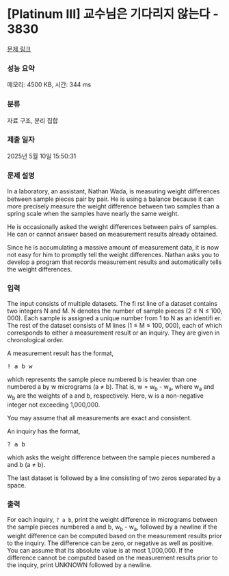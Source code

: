 # [Platinum III] 교수님은 기다리지 않는다 - 3830 

[문제 링크](https://www.acmicpc.net/problem/3830) 

### 성능 요약

메모리: 4500 KB, 시간: 344 ms

### 분류

자료 구조, 분리 집합

### 제출 일자

2025년 5월 10일 15:50:31

### 문제 설명

<p>In a laboratory, an assistant, Nathan Wada, is measuring weight diﬀerences between sample pieces pair by pair. He is using a balance because it can more precisely measure the weight difference between two samples than a spring scale when the samples have nearly the same weight.</p>

<p>He is occasionally asked the weight differences between pairs of samples. He can or cannot answer based on measurement results already obtained.</p>

<p>Since he is accumulating a massive amount of measurement data, it is now not easy for him to promptly tell the weight differences. Nathan asks you to develop a program that records measurement results and automatically tells the weight differences.</p>

### 입력 

 <p>The input consists of multiple datasets. The fi rst line of a dataset contains two integers N and M. N denotes the number of sample pieces (2 ≤ N ≤ 100, 000). Each sample is assigned a unique number from 1 to N as an identifi er. The rest of the dataset consists of M lines (1 ≤ M ≤ 100, 000), each of which corresponds to either a measurement result or an inquiry. They are given in chronological order.</p>

<p>A measurement result has the format,</p>

<pre>! a b w</pre>

<p>which represents the sample piece numbered b is heavier than one numbered a by w micrograms (a ≠ b). That is, w = w<sub>b</sub> - w<sub>a</sub>, where w<sub>a</sub> and w<sub>b</sub> are the weights of a and b, respectively. Here, w is a non-negative integer not exceeding 1,000,000.</p>

<p>You may assume that all measurements are exact and consistent.</p>

<p>An inquiry has the format,</p>

<pre>? a b</pre>

<p>which asks the weight difference between the sample pieces numbered a and b (a ≠ b).</p>

<p>The last dataset is followed by a line consisting of two zeros separated by a space.</p>

### 출력 

 <p>For each inquiry, <code>? a b</code>, print the weight difference in micrograms between the sample pieces numbered a and b, w<sub>b</sub> - w<sub>a</sub>, followed by a newline if the weight difference can be computed based on the measurement results prior to the inquiry. The difference can be zero, or negative as well as positive. You can assume that its absolute value is at most 1,000,000. If the difference cannot be computed based on the measurement results prior to the inquiry, print UNKNOWN followed by a newline.</p>

